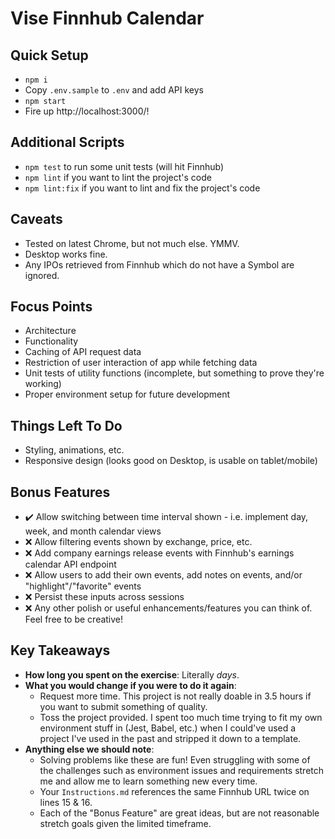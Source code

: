 # Vise Finnhub Calendar

## Quick Setup

* `npm i`
* Copy `.env.sample` to `.env` and add API keys
* `npm start`
* Fire up http://localhost:3000/!

## Additional Scripts

* `npm test` to run some unit tests (will hit Finnhub)
* `npm lint` if you want to lint the project's code
* `npm lint:fix` if you want to lint and fix the project's code

## Caveats

* Tested on latest Chrome, but not much else. YMMV.
* Desktop works fine.
* Any IPOs retrieved from Finnhub which do not have a Symbol are ignored.

## Focus Points

* Architecture
* Functionality
* Caching of API request data
* Restriction of user interaction of app while fetching data
* Unit tests of utility functions (incomplete, but something to prove they're working)
* Proper environment setup for future development

## Things Left To Do

* Styling, animations, etc.
* Responsive design (looks good on Desktop, is usable on tablet/mobile)

## Bonus Features

* ✔️ Allow switching between time interval shown - i.e. implement day, week, and month calendar views
* ❌ Allow filtering events shown by exchange, price, etc.
* ❌ Add company earnings release events with Finnhub's earnings calendar API endpoint
* ❌ Allow users to add their own events, add notes on events, and/or "highlight"/"favorite" events
* ❌ Persist these inputs across sessions
* ❌ Any other polish or useful enhancements/features you can think of. Feel free to be creative!

## Key Takeaways

* **How long you spent on the exercise**: Literally *days*.
* **What you would change if you were to do it again**:
  * Request more time. This project is not really doable in 3.5 hours
    if you want to submit something of quality.
  * Toss the project provided. I spent too much time trying to fit my own
    environment stuff in (Jest, Babel, etc.) when I could've used
    a project I've used in the past and stripped it down to a template.
* **Anything else we should note**:
  * Solving problems like these are fun! Even struggling with some of the challenges
    such as environment issues and requirements stretch me and allow me to learn
    something new every time.
  * Your `Instructions.md` references the same Finnhub URL twice on lines 15 & 16.
  * Each of the "Bonus Feature" are great ideas, but are not reasonable
    stretch goals given the limited timeframe.
